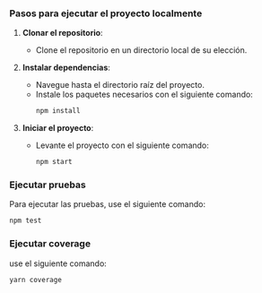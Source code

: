 ### Pasos para ejecutar el proyecto localmente

1. **Clonar el repositorio**:

   - Clone el repositorio en un directorio local de su elección.

2. **Instalar dependencias**:

   - Navegue hasta el directorio raíz del proyecto.
   - Instale los paquetes necesarios con el siguiente comando:
     ```bash
     npm install
     ```

3. **Iniciar el proyecto**:
   - Levante el proyecto con el siguiente comando:
     ```bash
     npm start
     ```

### Ejecutar pruebas

Para ejecutar las pruebas, use el siguiente comando:

```bash
npm test
```

### Ejecutar coverage

use el siguiente comando:

```bash
yarn coverage
```
